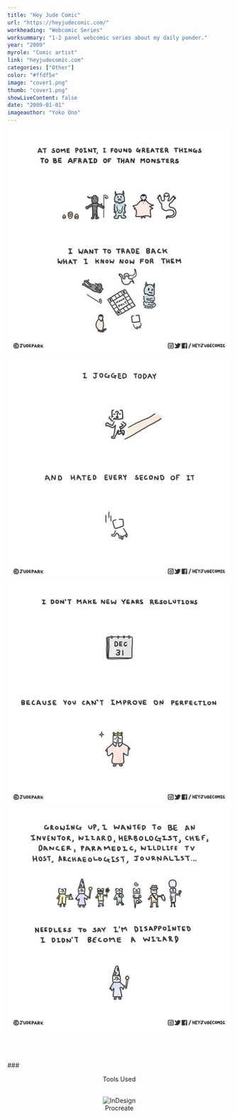 ```yaml
---
title: "Hey Jude Comic"
url: "https://heyjudecomic.com/"
workheading: "Webcomic Series"
worksummary: "1-2 panel webcomic series about my daily ponder."
year: "2009"
myrole: "Comic artist"
link: "heyjudecomic.com"
categories: ["Other"]
color: "#ffdf5e"
image: "cover1.png"
thumb: "cover1.png"
showLiveContent: false
date: "2009-01-01"
imageauthor: "Yoko Ono"
---
```


<div class="photo-grid-container">
<div class="photo-grid">
<img src="image1.jpg" />
<img src="image2.jpg"/>
</div>
</div>

<div class="photo-grid-container">
<div class="photo-grid">
<img src="image3.jpg" />
<img src="image4.jpg"/>
</div>
</div>



<br/><br/><br/>
###<div align="center">Tools Used</div>
<br/>

<div class="tools-grid-img" align="center">

<div class="grid-img">
<img src="https://66.media.tumblr.com/78b2001a45bb8a56c36e34037288cfb6/2fed1712a927064c-5e/s640x960/9ee311d32910538df4147c9c50aa82630c380c5f.png" alt="InDesign" width="50"></img>
    <div class="tools-grid-img-description">
     Procreate
    </div>
</div>

</div>
